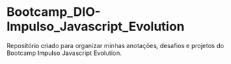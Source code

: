 # Bootcamp_DIO-Impulso_Javascript_Evolution
Repositório criado para organizar minhas anotações, desafios e projetos do Bootcamp Impulso Javascript Evolution.
